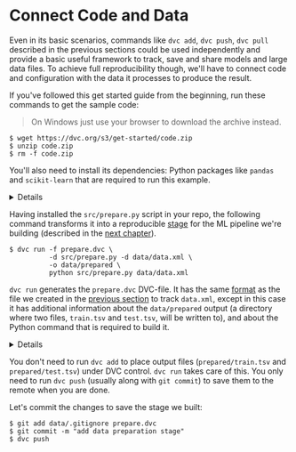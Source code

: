 # Connect Code and Data

Even in its basic scenarios, commands like `dvc add`, `dvc push`, `dvc pull`
described in the previous sections could be used independently and provide a
basic useful framework to track, save and share models and large data files. To
achieve full reproducibility though, we'll have to connect code and
configuration with the data it processes to produce the result.

If you've followed this get started guide from the beginning, run these commands
to get the sample code:

> On Windows just use your browser to download the archive instead.

```dvc
$ wget https://dvc.org/s3/get-started/code.zip
$ unzip code.zip
$ rm -f code.zip
```

You'll also need to install its dependencies: Python packages like `pandas` and
`scikit-learn` that are required to run this example.

<details>

### Expand to prepare sample code ...

After downloading the sample code, your project structure should look like this:

```dvc
$ tree
.
├── data
│   ├── data.xml
│   └── data.xml.dvc
├── requirements.txt
└── src
    ├── evaluate.py
    ├── featurization.py
    ├── prepare.py
    └── train.py
```

We **strongly** recommend using
[virtualenv](https://virtualenv.pypa.io/en/stable/) or a similar tool to isolate
your environment:

```dvc
$ virtualenv .env
$ echo ".env/" >> .gitignore
$ source .env/bin/activate
```

Now, we are ready to install dependencies to run the code:

```dvc
$ pip install -U -r requirements.txt
$ git add .
$ git commit -m "add code"
```

</details>

Having installed the `src/prepare.py` script in your repo, the following command
transforms it into a reproducible
[stage](/doc/user-guide/dvc-files-and-directories) for the ML pipeline we're
building (described in the [next chapter](/doc/get-started/example-pipeline)).

```dvc
$ dvc run -f prepare.dvc \
          -d src/prepare.py -d data/data.xml \
          -o data/prepared \
          python src/prepare.py data/data.xml
```

`dvc run` generates the `prepare.dvc` DVC-file. It has the same
[format](/doc/user-guide/dvc-file-format) as the file we created in the
[previous section](/doc/get-started/add-files) to track `data.xml`, except in
this case it has additional information about the `data/prepared` output (a
directory where two files, `train.tsv` and `test.tsv`, will be written to), and
about the Python command that is required to build it.

<details>

### Expand to learn more about what has just happened ...

This is how the result should look like now:

```diff
    .
    ├── data
    │   ├── data.xml
    │   ├── data.xml.dvc
+   │   └── prepared
+   │       ├── test.tsv
+   │       └── train.tsv
+   ├── prepare.dvc
    ├── requirements.txt
    └── src
        ├── evaluate.py
        ├── featurization.py
        ├── prepare.py
        └── train.py
```

This is how `prepare.dvc` looks like internally:

```yaml
cmd: python src/prepare.py data/data.xml
deps:
- md5: b4801c88a83f3bf5024c19a942993a48
path: src/prepare.py
- md5: a304afb96060aad90176268345e10355
path: data/data.xml
md5: c3a73109be6c186b9d72e714bcedaddb
outs:
- cache: true
md5: 6836f797f3924fb46fcfd6b9f6aa6416.dir
metric: false
path: data/prepared
wdir: .
```

> `dvc run` is just the first of a set of DVC command required to generate a
> [pipeline](/doc/get-started/pipeline) computational graph, or in other words,
> instructions on how to build a ML model (data file) from previous data files
> (or directories).

We would recommend to read a few next chapters first, before switching to other
documents. Hopefully, `dvc run` and `dvc repro` will make more sense after
finishing up this guide. You can always refer to the `dvc run` and `dvc repro`
documentation to learn the specific details about how they behave and all of
their options. Let's briefly mention what the options used above mean for this
particular example:

`-f prepare.dvc` specifies a name for the DVC-file (pipeline stage). It's
optional but we highly recommend using it to make your project structure more
readable.

`-d src/prepare.py` and `-d data/data.xml` mean that the `prepare.dvc` stage
file depends on them to produce the result. When you run `dvc repro` next time
(see next chapter) DVC will automatically check these dependencies and decide
whether this stage is up to date or or whether it requires rebuilding.

`-o data/prepared` specifies the output directory processed data will be put
into. The script creates two files in it – that will be used later to generate
features, train and evaluate the model.

And, the last line, `python src/prepare.py data/data.xml`, specifies a command
to run. This command is saved to the generated DVC-file and required by
`dvc repro`.

</details>

You don't need to run `dvc add` to place output files (`prepared/train.tsv` and
`prepared/test.tsv`) under DVC control. `dvc run` takes care of this. You only
need to run `dvc push` (usually along with `git commit`) to save them to the
remote when you are done.

Let's commit the changes to save the stage we built:

```dvc
$ git add data/.gitignore prepare.dvc
$ git commit -m "add data preparation stage"
$ dvc push
```
